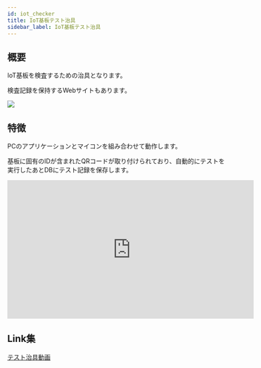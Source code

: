 ```yaml
---
id: iot_checker
title: IoT基板テスト治具
sidebar_label: IoT基板テスト治具
---
```


## 概要

IoT基板を検査するための治具となります。

検査記録を保持するWebサイトもあります。

![](/img/docs/iot_checker/web.png)

## 特徴

PCのアプリケーションとマイコンを組み合わせて動作します。

基板に固有のIDが含まれたQRコードが取り付けられており、自動的にテストを実行したあとDBにテスト記録を保存します。

<iframe width="560" height="315" src="https://www.youtube.com/embed/y7Dya0bFsu0" title="YouTube video player" frameborder="0" allow="accelerometer; autoplay; clipboard-write; encrypted-media; gyroscope; picture-in-picture" allowfullscreen></iframe>

## Link集

[テスト治具動画](https://www.youtube.com/watch?v=y7Dya0bFsu0)
